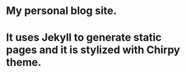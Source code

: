 # My personal blog site.

It uses Jekyll to generate static pages and it is stylized with Chirpy theme.
=======